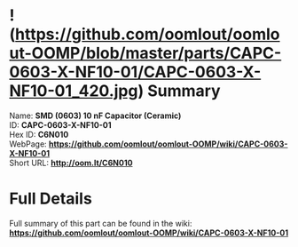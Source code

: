 
!(https://github.com/oomlout/oomlout-OOMP/blob/master/parts/CAPC-0603-X-NF10-01/CAPC-0603-X-NF10-01_420.jpg)
Summary
=================
  
Name: __SMD (0603) 10 nF Capacitor (Ceramic)__    
ID: __CAPC-0603-X-NF10-01__   
Hex ID: __C6N010__   
WebPage: __https://github.com/oomlout/oomlout-OOMP/wiki/CAPC-0603-X-NF10-01__   
Short URL: __http://oom.lt/C6N010__   

Full Details
==========================
Full summary of this part can be found in the wiki:   
__https://github.com/oomlout/oomlout-OOMP/wiki/CAPC-0603-X-NF10-01__    

